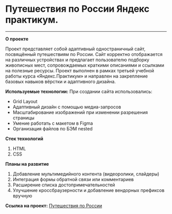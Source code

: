 # Путешествия по России Яндекс практикум.

----------------------------------
**О проекте**

Проект представляет собой адаптивный одностраничный сайт, посвящённый путешествиям по России. Сайт корректно отображается на различных устройствах и предлагает пользователю подборку живописных мест, сопровождаемых краткими описаниями и ссылками на полезные ресурсы. 
Проект выполнен в рамках третьей учебной работы курса «Яндекс.Практикум» и направлен на закрепление базовых навыков вёрстки и адаптивного дизайна.

**Используемые технологии:**
При создании сайта использовались:
* Grid Layout
* Адаптивный дизайн с помощью медиа-запросов
* Масштабирование изображений при изменении разрешения страницы
* Умение работать с макетом в Figma
* Организация файлов по БЭМ nested

**Стек технологий**
1. HTML
2. CSS

**Планы на развитие**
1. Добавление мультимедийного контента (видеоролики, слайдеры)
2. Интеграция формы обратной связи или комментариев
3. Расширение списка достопримечательностей
4. Улучшение кроссбраузерности и добавление вендорных префиксов вручную

**Ссылка на проект:**
[Путешествия по России](https://vvshilimov.github.io/russian-travel/)